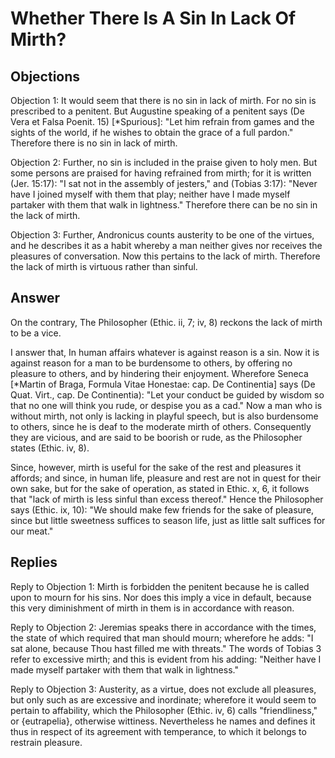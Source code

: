 # Whether There Is A Sin In Lack Of Mirth?

## Objections

Objection 1: It would seem that there is no sin in lack of mirth. For no sin is prescribed to a penitent. But Augustine speaking of a penitent says (De Vera et Falsa Poenit. 15) [*Spurious]: "Let him refrain from games and the sights of the world, if he wishes to obtain the grace of a full pardon." Therefore there is no sin in lack of mirth.

Objection 2: Further, no sin is included in the praise given to holy men. But some persons are praised for having refrained from mirth; for it is written (Jer. 15:17): "I sat not in the assembly of jesters," and (Tobias 3:17): "Never have I joined myself with them that play; neither have I made myself partaker with them that walk in lightness." Therefore there can be no sin in the lack of mirth.

Objection 3: Further, Andronicus counts austerity to be one of the virtues, and he describes it as a habit whereby a man neither gives nor receives the pleasures of conversation. Now this pertains to the lack of mirth. Therefore the lack of mirth is virtuous rather than sinful.

## Answer

On the contrary, The Philosopher (Ethic. ii, 7; iv, 8) reckons the lack of mirth to be a vice.

I answer that, In human affairs whatever is against reason is a sin. Now it is against reason for a man to be burdensome to others, by offering no pleasure to others, and by hindering their enjoyment. Wherefore Seneca [*Martin of Braga, Formula Vitae Honestae: cap. De Continentia] says (De Quat. Virt., cap. De Continentia): "Let your conduct be guided by wisdom so that no one will think you rude, or despise you as a cad." Now a man who is without mirth, not only is lacking in playful speech, but is also burdensome to others, since he is deaf to the moderate mirth of others. Consequently they are vicious, and are said to be boorish or rude, as the Philosopher states (Ethic. iv, 8).

Since, however, mirth is useful for the sake of the rest and pleasures it affords; and since, in human life, pleasure and rest are not in quest for their own sake, but for the sake of operation, as stated in Ethic. x, 6, it follows that "lack of mirth is less sinful than excess thereof." Hence the Philosopher says (Ethic. ix, 10): "We should make few friends for the sake of pleasure, since but little sweetness suffices to season life, just as little salt suffices for our meat."

## Replies

Reply to Objection 1: Mirth is forbidden the penitent because he is called upon to mourn for his sins. Nor does this imply a vice in default, because this very diminishment of mirth in them is in accordance with reason.

Reply to Objection 2: Jeremias speaks there in accordance with the times, the state of which required that man should mourn; wherefore he adds: "I sat alone, because Thou hast filled me with threats." The words of Tobias 3 refer to excessive mirth; and this is evident from his adding: "Neither have I made myself partaker with them that walk in lightness."

Reply to Objection 3: Austerity, as a virtue, does not exclude all pleasures, but only such as are excessive and inordinate; wherefore it would seem to pertain to affability, which the Philosopher (Ethic. iv, 6) calls "friendliness," or {eutrapelia}, otherwise wittiness. Nevertheless he names and defines it thus in respect of its agreement with temperance, to which it belongs to restrain pleasure.